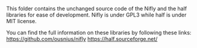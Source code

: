 This folder contains the unchanged source code of the Nifly and the half libraries for ease of development. Nifly is under GPL3 while half is under MIT license.

You can find the full information on these libraries by following these links:
https://github.com/ousnius/nifly
https://half.sourceforge.net/